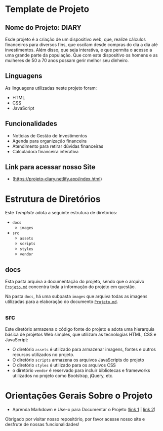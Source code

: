 # Template de Projeto

## Nome do Projeto: DIARY

Esde projeto é a criação de um dispositivo web, que, realize cálculos financeiros para diversos fins, que oscilam desde compras do dia a dia até investimentos. Além disso, que seja interativa, e que permita o acesso a uma grande parte da população. Que com este dispositivo os homens e as mulheres de 50 a 70 anos possam gerir melhor seu dinheiro.

## Linguagens

As linguagens utilizadas neste projeto foram:

- HTML
- CSS
- JavaScript

## Funcionalidades

- Notícias de Gestão de Investimentos
- Agenda para organização financeira
- Atendimento para retirar dúvidas financeiras
- Calculadora financeira interativa

## Link para acessar nosso Site

- (https://projeto-diary.netlify.app/index.html)

# Estrutura de Diretórios

Este _Template_ adota a seguinte estrutura de diretórios:

- `docs`
  - `images`
- `src`
  - `assets`
  - `scripts`
  - `styles`
  - `vendor`

## docs

Esta pasta arquiva a documentação do projeto, sendo que o arquivo
[`Projeto.md`](docs/Projeto.md) concentra
toda a informação do projeto em questão.

Na pasta `docs`, há uma subpasta `images` que arquiva todas as
imagens utilizadas para a elaboração do documento [`Projeto.md`](docs/Projeto.md).

## src

Este diretório armazena o código fonte do projeto e adota uma hierarquia
básica de projetos Web simples, que utilizam as tecnologias HTML, CSS e
JavaScript:

- O diretório `assets` é utilizado para armazenar imagens, fontes e
  outros recursos utilizados no projeto.
- O diretório `scripts` armazena os arquivos JavaScripts do projeto
- O diretório `styles` é utilizado para os arquivos CSS
- o diretório `vendor` é reservado para incluir bibliotecas e frameworks
  utilizados no projeto como Bootstrap, jQuery, etc.

# Orientações Gerais Sobre o Projeto

- Aprenda Markdown e Use-o para Documentar o Projeto ([link
  1](https://guides.github.com/features/mastering-markdown/) | [link
  2](https://help.github.com/pt/github/writing-on-github/getting-started-with-writing-and-formatting-on-github))

Obrigado por visitar nosso repositório, por favor acesse nosso site e desfrute de nossas funcionalidades!
